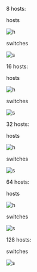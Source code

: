 8 hosts:

hosts

![h](https://i.imgur.com/K0islMj.png)

switches

![s](https://i.imgur.com/fil7LMa.png)





16 hosts:

hosts

![h](https://i.imgur.com/vNubgnr.png)

switches

![s](https://i.imgur.com/17EzuJS.png)





32 hosts:

hosts

![h](https://i.imgur.com/13dcEu9.png)

switches

![s](https://i.imgur.com/dsd7YNc.png)





64 hosts:

hosts

![h](https://i.imgur.com/Vg4wm9V.png)

switches

![s](https://i.imgur.com/hVdZG7x.png)



128 hosts:

switches

![s](https://i.imgur.com/RcBUDXq.png)
